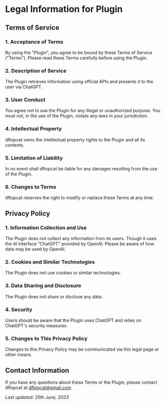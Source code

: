 # Legal Information for Plugin

## Terms of Service

### 1. Acceptance of Terms
By using the "Plugin", you agree to be bound by these Terms of Service ("Terms"). Please read these Terms carefully before using the Plugin.

### 2. Description of Service
The Plugin retrieves information using official APIs and presents it to the user via ChatGPT.

### 3. User Conduct
You agree not to use the Plugin for any illegal or unauthorized purpose. You must not, in the use of the Plugin, violate any laws in your jurisdiction.

### 4. Intellectual Property
dftopcat owns the intellectual property rights to the Plugin and all its contents.

### 5. Limitation of Liability
In no event shall dftopcat be liable for any damages resulting from the use of the Plugin.

### 6. Changes to Terms
dftopcat reserves the right to modify or replace these Terms at any time.

## Privacy Policy

### 1. Information Collection and Use
The Plugin does not collect any information from its users. Though it uses the AI interface "ChatGPT" provided by OpenAI. Please be aware of how data may be used by OpenAI.

### 2. Cookies and Similar Technologies
The Plugin does not use cookies or similar technologies.

### 3. Data Sharing and Disclosure
The Plugin does not share or disclose any data.

### 4. Security
Users should be aware that the Plugin uses ChatGPT and relies on ChatGPT's security measures.

### 5. Changes to This Privacy Policy
Changes to this Privacy Policy may be communicated via this legal page or other means.

## Contact Information
If you have any questions about these Terms or the Plugin, please contact dftopcat at dftopcat@gmail.com

*Last updated: 25th June, 2023*


